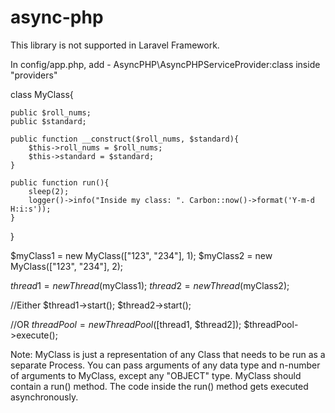 # async-php

This library is not supported in Laravel Framework.

In config/app.php, add - AsyncPHP\AsyncPHPServiceProvider:class inside "providers"


class MyClass{

    public $roll_nums;
    public $standard;

    public function __construct($roll_nums, $standard){
        $this->roll_nums = $roll_nums;
        $this->standard = $standard;
    }

    public function run(){
        sleep(2);        
        logger()->info("Inside my class: ". Carbon::now()->format('Y-m-d H:i:s'));       
    }
}

$myClass1 = new MyClass(["123", "234"], 1);
$myClass2 = new MyClass(["123", "234"], 2);

$thread1 = new Thread($myClass1);
$thread2 = new Thread($myClass2);

//Either
$thread1->start();
$thread2->start();

//OR
$threadPool = new ThreadPool([$thread1, $thread2]);
$threadPool->execute();

Note: MyClass is just a representation of any Class that needs to be run as a separate Process. You can pass arguments of any data type and n-number of arguments to MyClass, 
except any "OBJECT" type. MyClass should contain a run() method. The code inside the run() method gets executed asynchronously.


